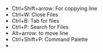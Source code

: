 - Ctrl+Shift+arrow: For coppying line
- Ctrl+W: Close Files
- Ctrl+B: Tab for files
- Ctrl+P: Search for Files
- Alt+arrow: to move line
- Ctrl+Shift+P: Command Palette
- 